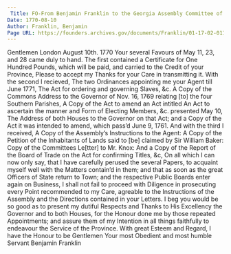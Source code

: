 ```yaml
---
 Title: FO-From Benjamin Franklin to the Georgia Assembly Committee of Correspondence, 10 August 1770
Date: 1770-08-10
Author: Franklin, Benjamin
Page URL: https://founders.archives.gov/documents/Franklin/01-17-02-0117
---
```


Gentlemen
London August 10th. 1770
Your several Favours of May 11, 23, and 28 came duly to hand. The first contained a Certificate for One Hundred Pounds, which will be paid, and carried to the Credit of your Province, Please to accept my Thanks for your Care in transmitting it. With the second I recieved, The two Ordinances appointing me your Agent till June 1771, The Act for ordering and governing Slaves, &c. A Copy of the Commons Address to the Governor of Nov. 16, 1769 relating [to] the four Southern Parishes, A Copy of the Act to amend an Act intitled An Act to ascertain the manner and Form of Electing Members, &c. presented May 10, The Address of both Houses to the Governor on that Act; and a Copy of the Act it was intended to amend, which pass’d June 9, 1761. And with the third I received, A Copy of the Assembly’s Instructions to the Agent: A Copy of the Petition of the Inhabitants of Lands said to [be] claimed by Sir William Baker: Copy of the Committees Le[tter] to Mr. Knox: And a Copy of the Report of the Board of Trade on the Act for confirming Titles, &c, On all which I can now only say, that I have carefully perused the several Papers, to acquaint myself well with the Matters contain’d in them; and that as soon as the great Officers of State return to Town; and the respective Public Boards enter again on Business, I shall not fail to proceed with Diligence in prosecuting every Point recommended to my Care, agreable to the Instructions of the Assembly and the Directions contained in your Letters. I beg you would be so good as to present my dutiful Respects and Thanks to His Excellency the Governor and to both Houses, for the Honour done me by those repeated Appointments; and assure them of my Intention in all things faithfully to endeavour the Service of the Province. With great Esteem and Regard, I have the Honour to be Gentlemen Your most Obedient and most humble Servant
Benjamin Franklin

